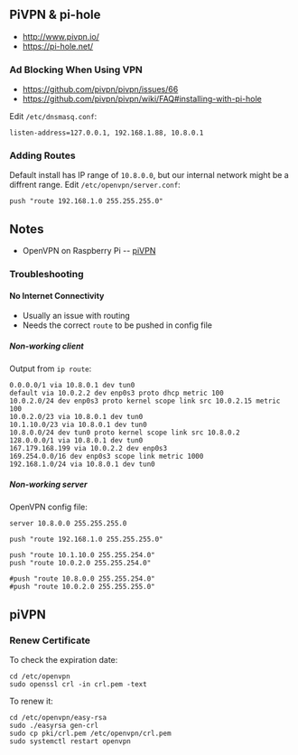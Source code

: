 ## PiVPN & pi-hole

- http://www.pivpn.io/
- https://pi-hole.net/

### Ad Blocking When Using VPN

- https://github.com/pivpn/pivpn/issues/66
- https://github.com/pivpn/pivpn/wiki/FAQ#installing-with-pi-hole

Edit `/etc/dnsmasq.conf`:

`listen-address=127.0.0.1, 192.168.1.88, 10.8.0.1`

### Adding Routes

Default install has IP range of `10.8.0.0`, but our internal network might be a diffrent range. Edit `/etc/openvpn/server.conf`:

`push "route 192.168.1.0 255.255.255.0"`

## Notes

- OpenVPN on Raspberry Pi -- [piVPN](http://www.pivpn.io/)

### Troubleshooting

#### No Internet Connectivity

- Usually an issue with routing
- Needs the correct `route` to be pushed in config file

##### Non-working client

Output from `ip route`:

```
0.0.0.0/1 via 10.8.0.1 dev tun0 
default via 10.0.2.2 dev enp0s3 proto dhcp metric 100 
10.0.2.0/24 dev enp0s3 proto kernel scope link src 10.0.2.15 metric 100 
10.0.2.0/23 via 10.8.0.1 dev tun0 
10.1.10.0/23 via 10.8.0.1 dev tun0 
10.8.0.0/24 dev tun0 proto kernel scope link src 10.8.0.2 
128.0.0.0/1 via 10.8.0.1 dev tun0 
167.179.168.199 via 10.0.2.2 dev enp0s3 
169.254.0.0/16 dev enp0s3 scope link metric 1000 
192.168.1.0/24 via 10.8.0.1 dev tun0 
```

##### Non-working server

OpenVPN config file:

```
server 10.8.0.0 255.255.255.0

push "route 192.168.1.0 255.255.255.0"

push "route 10.1.10.0 255.255.254.0"
push "route 10.0.2.0 255.255.254.0"

#push "route 10.8.0.0 255.255.254.0"
#push "route 10.0.2.0 255.255.255.0"
```

## piVPN

### Renew Certificate

To check the expiration date:

```
cd /etc/openvpn
sudo openssl crl -in crl.pem -text
```

To renew it:

```
cd /etc/openvpn/easy-rsa
sudo ./easyrsa gen-crl
sudo cp pki/crl.pem /etc/openvpn/crl.pem
sudo systemctl restart openvpn
```
